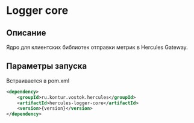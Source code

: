 # Logger core

## Описание 
Ядро для клиентских библиотек отправки метрик в Hercules Gateway.

## Параметры запуска
Встраивается в pom.xml
```xml
<dependency>
    <groupId>ru.kontur.vostok.hercules</groupId>
    <artifactId>hercules-logger-core</artifactId>
    <version>{version}</version>
</dependency>
```
